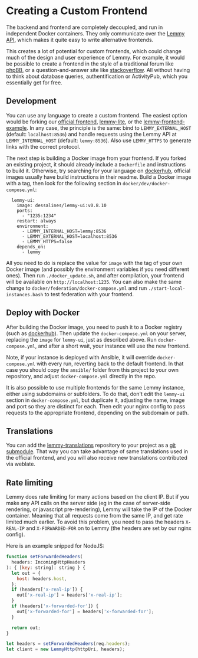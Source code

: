 # Creating a Custom Frontend

The backend and frontend are completely decoupled, and run in independent Docker containers. They only communicate over the [Lemmy API](api_reference.md), which makes it quite easy to write alternative frontends.

This creates a lot of potential for custom frontends, which could change much of the design and user experience of Lemmy. For example, it would be possible to create a frontend in the style of a traditional forum like [phpBB](https://www.phpbb.com/), or a question-and-answer site like [stackoverflow](https://stackoverflow.com/). All without having to think about database queries, authentification or ActivityPub, which you essentially get for free.

## Development

You can use any language to create a custom frontend. The easiest option would be forking our [official frontend](https://github.com/ProjectMakerGeorgia/lemmy-ui), [lemmy-lite](https://github.com/IronOxidizer/lemmy-lite), or the [lemmy-frontend-example](https://github.com/ProjectMakerGeorgia/lemmy-front-end-example). In any case, the principle is the same: bind to `LEMMY_EXTERNAL_HOST` (default: `localhost:8536`) and handle requests using the Lemmy API at `LEMMY_INTERNAL_HOST` (default: `lemmy:8536`). Also use `LEMMY_HTTPS` to generate links with the correct protocol.

The next step is building a Docker image from your frontend. If you forked an existing project, it should already include a `Dockerfile` and instructions to build it. Otherwise, try searching for your language on [dockerhub](https://hub.docker.com/), official images usually have build instructions in their readme. Build a Docker image with a tag, then look for the following section in `docker/dev/docker-compose.yml`:

```
  lemmy-ui:
    image: dessalines/lemmy-ui:v0.8.10
    ports:
      - "1235:1234"
    restart: always
    environment:
      - LEMMY_INTERNAL_HOST=lemmy:8536
      - LEMMY_EXTERNAL_HOST=localhost:8536
      - LEMMY_HTTPS=false
    depends_on: 
      - lemmy
```

All you need to do is replace the value for `image` with the tag of your own Docker image (and possibly the environment variables if you need different ones). Then run `./docker_update.sh`, and after compilation, your frontend will be available on `http://localhost:1235`. You can also make the same change to `docker/federation/docker-compose.yml` and run `./start-local-instances.bash` to test federation with your frontend.

## Deploy with Docker

After building the Docker image, you need to push it to a Docker registry (such as [dockerhub](https://hub.docker.com/)). Then update the `docker-compose.yml` on your server, replacing the `image` for `lemmy-ui`, just as described above. Run `docker-compose.yml`, and after a short wait, your instance will use the new frontend.

Note, if your instance is deployed with Ansible, it will override `docker-compose.yml` with every run, reverting back to the default frontend. In that case you should copy the `ansible/` folder from this project to your own repository, and adjust `docker-compose.yml` directly in the repo.

It is also possible to use multiple frontends for the same Lemmy instance, either using subdomains or subfolders. To do that, don't edit the `lemmy-ui` section in `docker-compose.yml`, but duplicate it, adjusting the name, image and port so they are distinct for each. Then edit your nginx config to pass requests to the appropriate frontend, depending on the subdomain or path.

## Translations

You can add the [lemmy-translations](https://github.com/ProjectMakerGeorgia/lemmy-translations) repository to your project as a [git submodule](https://git-scm.com/book/en/v2/Git-Tools-Submodules). That way you can take advantage of same translations used in the official frontend, and you will also receive new translations contributed via weblate.

## Rate limiting

Lemmy does rate limiting for many actions based on the client IP. But if you make any API calls on the server side (eg in the case of server-side rendering, or javascript pre-rendering), Lemmy will take the IP of the Docker container. Meaning that all requests come from the same IP, and get rate limited much earlier. To avoid this problem, you need to pass the headers `X-REAL-IP` and `X-FORWARDED-FOR` on to Lemmy (the headers are set by our nginx config).

Here is an example snipped for NodeJS:

```javascript
function setForwardedHeaders(
  headers: IncomingHttpHeaders
): { [key: string]: string } {
  let out = {
    host: headers.host,
  };
  if (headers['x-real-ip']) {
    out['x-real-ip'] = headers['x-real-ip'];
  }
  if (headers['x-forwarded-for']) {
    out['x-forwarded-for'] = headers['x-forwarded-for'];
  }

  return out;
}

let headers = setForwardedHeaders(req.headers);
let client = new LemmyHttp(httpUri, headers);
```
